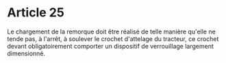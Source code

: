 # Article 25

Le chargement de la remorque doit être réalisé de telle manière qu'elle ne tende pas, à l'arrêt, à soulever le crochet d'attelage du tracteur, ce crochet devant obligatoirement comporter un dispositif de verrouillage largement dimensionné.
